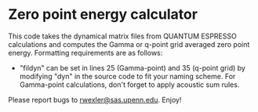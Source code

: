 # Zero point energy calculator

This code takes the dynamical matrix files from QUANTUM ESPRESSO calculations and computes the Gamma or q-point grid averaged zero point energy. Formatting requirements are as follows:

* "fildyn" can be set in lines 25 (Gamma-point) and 35 (q-point grid) by modifying "dyn" in the source code to fit your naming scheme. For Gamma-point calculations, don't forget to apply acoustic sum rules.

Please report bugs to rwexler@sas.upenn.edu. Enjoy!

